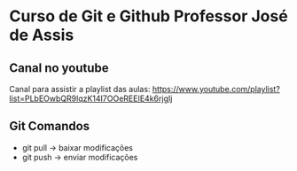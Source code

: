 # Curso de Git e Github Professor José de Assis

## Canal no youtube

Canal para assistir a playlist das aulas: https://www.youtube.com/playlist?list=PLbEOwbQR9lqzK14I7OOeREEIE4k6rjgIj

## Git Comandos
* git pull -> baixar modificações
* git push -> enviar modificações
